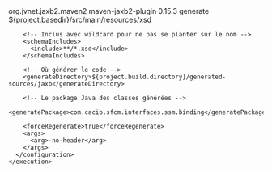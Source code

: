 <plugin>
  <groupId>org.jvnet.jaxb2.maven2</groupId>
  <artifactId>maven-jaxb2-plugin</artifactId>
  <version>0.15.3</version>
  <executions>
    <execution>
      <goals>
        <goal>generate</goal>
      </goals>
      <configuration>
        <!-- Dossier où se trouve ssm.xsd -->
        <schemaDirectory>${project.basedir}/src/main/resources/xsd</schemaDirectory>

        <!-- Inclus avec wildcard pour ne pas se planter sur le nom -->
        <schemaIncludes>
          <include>**/*.xsd</include>
        </schemaIncludes>

        <!-- Où générer le code -->
        <generateDirectory>${project.build.directory}/generated-sources/jaxb</generateDirectory>

        <!-- Le package Java des classes générées -->
        <generatePackage>com.cacib.sfcm.interfaces.ssm.binding</generatePackage>

        <forceRegenerate>true</forceRegenerate>
        <args>
          <arg>-no-header</arg>
        </args>
      </configuration>
    </execution>
  </executions>
</plugin>
